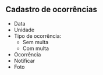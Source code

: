 ## Cadastro de ocorrências
* Data
* Unidade
* Tipo de ocorrência:
    - Sem multa
    - Com multa
* Ocorrência
* Notificar
* Foto
